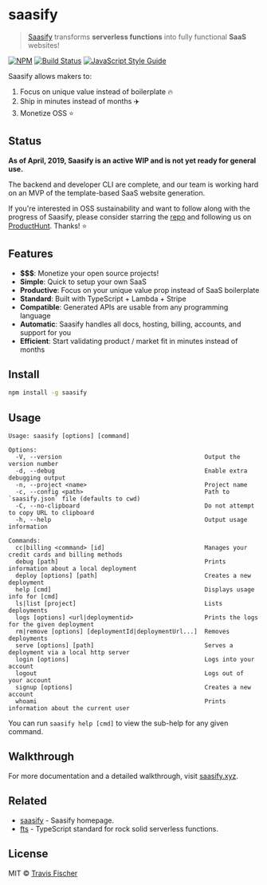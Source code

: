# saasify

> [Saasify](https://saasify.xyz) transforms **serverless functions** into fully functional **SaaS** websites!

[![NPM](https://img.shields.io/npm/v/saasify.svg)](https://www.npmjs.com/package/saasify) [![Build Status](https://travis-ci.com/saasify/saasify.svg?branch=master)](https://travis-ci.com/saasify/saasify) [![JavaScript Style Guide](https://img.shields.io/badge/code_style-standard-brightgreen.svg)](https://standardjs.com)

Saasify allows makers to:

1) Focus on unique value instead of boilerplate 🔥
2) Ship in minutes instead of months ✈️
3) Monetize OSS ⭐️

## Status

**As of April, 2019, Saasify is an active WIP and is not yet ready for general use.**

The backend and developer CLI are complete, and our team is working hard on an MVP of the template-based SaaS website generation.

If you're interested in OSS sustainability and want to follow along with the progress of Saasify, please consider starring the [repo](https://github.com/saasify/saasify) and following us on [ProductHunt](https://www.producthunt.com/upcoming/saasify). Thanks! ⭐️

## Features

- **$$$**: Monetize your open source projects!
- **Simple**: Quick to setup your own SaaS
- **Productive**: Focus on your unique value prop instead of SaaS boilerplate
- **Standard**: Built with TypeScript + Lambda + Stripe
- **Compatible**: Generated APIs are usable from any programming language
- **Automatic**: Saasify handles all docs, hosting, billing, accounts, and support for you
- **Efficient**: Start validating product / market fit in minutes instead of months

## Install

```bash
npm install -g saasify
```

## Usage

```
Usage: saasify [options] [command]

Options:
  -V, --version                                        Output the version number
  -d, --debug                                          Enable extra debugging output
  -n, --project <name>                                 Project name
  -c, --config <path>                                  Path to `saasify.json` file (defaults to cwd)
  -C, --no-clipboard                                   Do not attempt to copy URL to clipboard
  -h, --help                                           Output usage information

Commands:
  cc|billing <command> [id]                            Manages your credit cards and billing methods
  debug [path]                                         Prints information about a local deployment
  deploy [options] [path]                              Creates a new deployment
  help [cmd]                                           Displays usage info for [cmd]
  ls|list [project]                                    Lists deployments
  logs [options] <url|deploymentid>                    Prints the logs for the given deployment
  rm|remove [options] [deploymentId|deploymentUrl...]  Removes deployments
  serve [options] [path]                               Serves a deployment via a local http server
  login [options]                                      Logs into your account
  logout                                               Logs out of your account
  signup [options]                                     Creates a new account
  whoami                                               Prints information about the current user
```

You can run `saasify help [cmd]` to view the sub-help for any given command.

## Walkthrough

For more documentation and a detailed walkthrough, visit [saasify.xyz](https://saasify.xyz).

## Related

- [saasify](https://saasify.xyz) - Saasify homepage.
- [fts](https://github.com/transitive-bullshit/functional-typescript) - TypeScript standard for rock solid serverless functions.

## License

MIT © [Travis Fischer](https://transitivebullsh.it)
